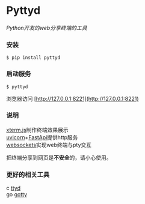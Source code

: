 # Pyttyd
*Python开发的web分享终端的工具*

### 安装

```commandline
$ pip install pyttyd
```

### 启动服务

```commandline
$ pyttyd
```

浏览器访问 [http://127.0.0.1:8221](http://127.0.0.1:8221)


### 说明
[xterm.js](https://github.com/xtermjs/xterm.js)制作终端效果展示  
[uvicorn](https://github.com/encode/uvicorn)+[FastApi](https://github.com/tiangolo/fastapi)提供http服务  
[websockets](https://github.com/aaugustin/websockets)实现web终端与pty交互

把终端分享到网页是**不安全**的，请小心使用。

### 更好的相关工具
c [ttyd](https://github.com/tsl0922/ttyd)  
go [gotty](https://github.com/yudai/gotty)
